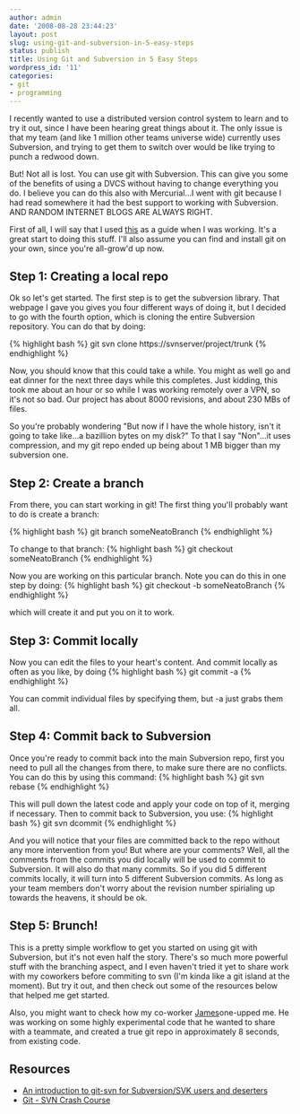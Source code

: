 ```yaml
---
author: admin
date: '2008-08-28 23:44:23'
layout: post
slug: using-git-and-subversion-in-5-easy-steps
status: publish
title: Using Git and Subversion in 5 Easy Steps
wordpress_id: '11'
categories:
- git
- programming
---
```


I recently wanted to use a distributed version control system to
learn and to try it out, since I have been hearing great things
about it. The only issue is that my team (and like 1 million other
teams universe wide) currently uses Subversion, and trying to get
them to switch over would be like trying to punch a redwood down.

But! Not all is lost. You can use git with Subversion. This can
give you some of the benefits of using a DVCS without having to
change everything you do. I believe you can do this also with
Mercurial...I went with git because I had read somewhere it had the
best support to working with Subversion. AND RANDOM INTERNET BLOGS
ARE ALWAYS RIGHT.

First of all, I will say that I used
[this](http://utsl.gen.nz/talks/git-svn/intro.html) as a guide when
I was working. It's a great start to doing this stuff. I'll also
assume you can find and install git on your own, since you're
all-grow'd up now.

## Step 1: Creating a local repo

Ok so let's get started. The first step is to get the subversion
library. That webpage I gave you gives you four different ways of
doing it, but I decided to go with the fourth option, which is
cloning the entire Subversion repository. You can do that by
doing:

{% highlight bash %}
    git svn clone https://svnserver/project/trunk
{% endhighlight %}


Now, you should know that this could take a while. You might as
well go and eat dinner for the next three days while this
completes. Just kidding, this took me about an hour or so while I
was working remotely over a VPN, so it's not so bad. Our project
has about 8000 revisions, and about 230 MBs of files.

So you're probably wondering "But now if I have the whole history, isn't it
going to take like...a bazillion bytes on my disk?" To that I say
"Non"...it uses compression, and my git repo ended up being about 1
MB bigger than my subversion one.
## Step 2: Create a branch

From there, you can start working in git! The first thing you'll
probably want to do is create a branch:

{% highlight bash %}
    git branch someNeatoBranch
{% endhighlight %}


To change to that branch:
{% highlight bash %}
    git checkout someNeatoBranch
{% endhighlight %}

Now you are working on this particular branch. Note you can do this
in one step by doing:
{% highlight bash %}
    git checkout -b someNeatoBranch
{% endhighlight %}

which will create it and put you on it to work.
## Step 3: Commit locally

Now you can edit the files to your heart's content. And commit
locally as often as you like, by doing
{% highlight bash %}
    git commit -a
{% endhighlight %}

You can commit individual files by specifying them, but -a just
grabs them all.
## Step 4: Commit back to Subversion

Once you're ready to commit back into the main Subversion repo,
first you need to pull all the changes from there, to make sure
there are no conflicts. You can do this by using this command:
{% highlight bash %}
    git svn rebase
{% endhighlight %}

This will pull down the latest code and apply your code on top of
it, merging if necessary. Then to commit back to Subversion, you
use:
{% highlight bash %}
    git svn dcommit
{% endhighlight %}

And you will notice that your files are committed back to the repo
without any more intervention from you! But where are your
comments? Well, all the comments from the commits you did locally
will be used to commit to Subversion. It will also do that many
commits. So if you did 5 different commits locally, it will turn
into 5 different Subversion commits. As long as your team members
don't worry about the revision number spirialing up towards the
heavens, it should be ok.
## Step 5: Brunch!

This is a pretty simple workflow to get you started on using git
with Subversion, but it's not even half the story. There's so much
more powerful stuff with the branching aspect, and I even haven't
tried it yet to share work with my coworkers before commiting to
svn (I'm kinda like a git island at the moment). But try it out,
and then check out some of the resources below that helped me get
started.

Also, you might want to check how my co-worker
[James](http://jlorenzen.blogspot.com/2008/08/me-lovin-git.html)one-upped
me. He was working on some highly experimental code that he wanted
to share with a teammate, and created a true git repo in
approximately 8 seconds, from existing code.

## **Resources**

-   [An introduction to git-svn for Subversion/SVK users and deserters](http://utsl.gen.nz/talks/git-svn/intro.html)
-   [Git - SVN Crash Course](http://git.or.cz/course/svn.html)



